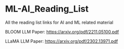 # ML-AI_Reading_List
All the reading list links for AI and ML related material

BLOOM LLM Paper: https://arxiv.org/pdf/2211.05100.pdf

LLaMA LLM Paper: https://arxiv.org/pdf/2302.13971.pdf

